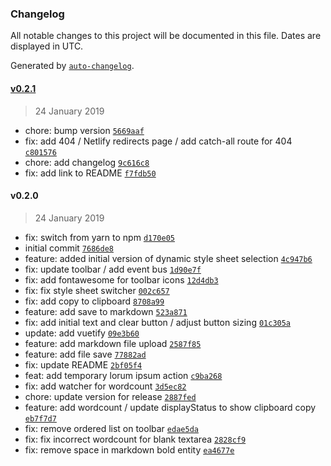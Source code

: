 ### Changelog

All notable changes to this project will be documented in this file. Dates are displayed in UTC.

Generated by [`auto-changelog`](https://github.com/CookPete/auto-changelog).

#### [v0.2.1](https://github.com/ICJIA/icjia-markdown-next/compare/v0.2.0...v0.2.1)

> 24 January 2019

- chore: bump version [`5669aaf`](https://github.com/ICJIA/icjia-markdown-next/commit/5669aafad19d9452b148bd66f4d7fd4325512d08)
- fix: add 404 / Netlify redirects page / add catch-all route for 404 [`c801576`](https://github.com/ICJIA/icjia-markdown-next/commit/c8015763e9259515b008168d8e5dc73ae0efc07a)
- chore: add changelog [`9c616c8`](https://github.com/ICJIA/icjia-markdown-next/commit/9c616c8ae846c4c565db6557ce4b96a3a34517b1)
- fix: add link to README [`f7fdb50`](https://github.com/ICJIA/icjia-markdown-next/commit/f7fdb502f6dc6a09183f2af73e1600f3bdcdf9c4)

#### v0.2.0

> 24 January 2019

- fix: switch from yarn to npm [`d170e05`](https://github.com/ICJIA/icjia-markdown-next/commit/d170e05711f8d235d70b88d9207dcc6f7bc92033)
- initial commit [`7686de8`](https://github.com/ICJIA/icjia-markdown-next/commit/7686de81fcb84412b69302ac352dda48ac1acbc3)
- feature: added initial version of dynamic style sheet selection [`4c947b6`](https://github.com/ICJIA/icjia-markdown-next/commit/4c947b6efc563b0e66e49356ea8cb28bec958d31)
- fix: update toolbar / add event bus [`1d90e7f`](https://github.com/ICJIA/icjia-markdown-next/commit/1d90e7fd889ce90b1bd61c75d5d9356ae95fb9e9)
- fix: add fontawesome for toolbar icons [`12d4db3`](https://github.com/ICJIA/icjia-markdown-next/commit/12d4db3251af4a35785d5ee9b88c6236b9d92455)
- fix: fix style sheet switcher [`002c657`](https://github.com/ICJIA/icjia-markdown-next/commit/002c657479b8024a329dd7763d4d8911416ba1b9)
- fix: add copy to clipboard [`8708a99`](https://github.com/ICJIA/icjia-markdown-next/commit/8708a99227f9fdb18be9ab598e3b071dc8fad8d6)
- feature: add save to markdown [`523a871`](https://github.com/ICJIA/icjia-markdown-next/commit/523a871b14086e7aee492b7c7561816e73725ee4)
- fix: add initial text and clear button / adjust button sizing [`01c305a`](https://github.com/ICJIA/icjia-markdown-next/commit/01c305a47e7976f4fbafff2b52fab8bb6c343da8)
- update: add vuetify [`09e3b60`](https://github.com/ICJIA/icjia-markdown-next/commit/09e3b60163e6461d7083abe1c36755f870248643)
- feature: add markdown file upload [`2587f85`](https://github.com/ICJIA/icjia-markdown-next/commit/2587f85b7689316177edd9adc2b53d3519286e63)
- feature: add file save [`77882ad`](https://github.com/ICJIA/icjia-markdown-next/commit/77882add3dc02d24146dfea1495bd7d69a2eb222)
- fix: update README [`2bf05f4`](https://github.com/ICJIA/icjia-markdown-next/commit/2bf05f46deed09bdb2b234d5aafbe6e92e2d4e04)
- feat: add temporary lorum ipsum action [`c9ba268`](https://github.com/ICJIA/icjia-markdown-next/commit/c9ba268709b7b7dc911da1b7be01566cfb655e7a)
- fix: add watcher for wordcount [`3d5ec82`](https://github.com/ICJIA/icjia-markdown-next/commit/3d5ec82088b6511806a928586c2455ab481b13c9)
- chore: update version for release [`2887fed`](https://github.com/ICJIA/icjia-markdown-next/commit/2887fedf3d7e7419109ce91a08a6b74bf51badfe)
- feature: add wordcount / update displayStatus to show clipboard copy [`eb7f7d7`](https://github.com/ICJIA/icjia-markdown-next/commit/eb7f7d733d00adc814f3cff0a14a36cea6392f2a)
- fix: remove ordered list on toolbar [`edae5da`](https://github.com/ICJIA/icjia-markdown-next/commit/edae5dab2a0e2ff73e90fce8a457f5103e77c309)
- fix: fix incorrect wordcount for blank textarea [`2828cf9`](https://github.com/ICJIA/icjia-markdown-next/commit/2828cf970ba0db26af37f9cbdc8998e933af22c9)
- fix: remove space in markdown bold entity [`ea4677e`](https://github.com/ICJIA/icjia-markdown-next/commit/ea4677e86a128e56a3dc2d932197e6c13f99745b)
